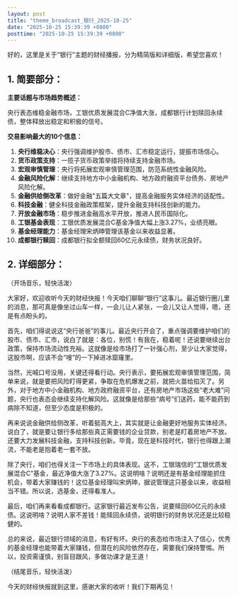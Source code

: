 ```yaml
---
layout: post
title: "theme_broadcast_银行_2025-10-25"
date: "2025-10-25 15:39:39 +0800"
posttime: "2025-10-25 15:39:39 +0800"
---
```


好的，这里是关于“银行”主题的财经播报，分为精简版和详细版，希望您喜欢！

## 1. 简要部分：

**主要话题与市场趋势概述：**

央行表态维稳金融市场，工银优质发展混合C净值大涨，成都银行计划赎回永续债，整体释放出稳定和积极的信号。

**交易影响最大的10个信息：**

1.  **央行维稳决心**：央行强调维护股市、债市、汇市稳定运行，提振市场信心。
2.  **货币政策支持**：一揽子货币政策举措将持续支持金融市场。
3.  **宏观审慎管理**：央行将拓展宏观审慎管理范围，防范系统性金融风险。
4.  **金融风险化解**：继续支持地方中小金融机构、地方政府融资平台债务、房地产风险化解。
5.  **金融供给侧改革**：做好金融"五篇大文章"，提高金融服务实体经济的适配性。
6.  **科技金融**：健全科技金融政策框架，提升金融支持科技创新的能力。
7.  **开放金融市场**：稳步推进金融高水平开放，推进人民币国际化。
8.  **工银基金表现**：工银优质发展混合C基金净值大幅上涨3.27%，业绩亮眼。
9.  **基金经理能力**：基金经理宋炳珅管理该基金以来收益显著。
10. **成都银行赎回**：成都银行拟全额赎回60亿元永续债，财务状况良好。

## 2. 详细部分：

（开场音乐，轻快活泼）

大家好，欢迎收听今天的财经快报！今天咱们聊聊“银行”这事儿。最近银行圈儿里的消息，那可真是像坐过山车一样，一会儿让人紧张，一会儿又让人觉得，嗯，还是有点盼头的。

首先，咱们得说说这“央行爸爸”的事儿。最近央行开会了，重点强调要维护咱们的股市、债市、汇市，说白了就是：各位，别慌！有我在，稳着呢！还说要继续出台政策，保持市场流动性充裕。这就像是给市场打了一针强心剂，至少让大家觉得，这股市啊，应该不会“嗖”的一下掉进冰窟窿里。

当然，光喊口号没用，关键还得看行动。央行表示，要拓展宏观审慎管理范围，简单来说，就是要把风险盯得更紧，争取在危机爆发之前，就把火苗给掐灭了。另外，对于地方中小金融机构、地方政府融资平台，还有房地产市场这些“老大难”问题，央行也表态会继续支持化解风险。这就像是给那些“病号”们送药，能不能药到病除不知道，但至少态度是积极的。

再来说说金融供给侧改革，听着挺高大上，其实就是让金融更好地服务实体经济。说白了，就是要让银行多给那些真正需要钱的企业贷款，别老是盯着房地产不放。还要大力发展科技金融，支持科技创新。毕竟，现在是科技时代，银行也得跟上潮流，不能老是抱着老一套不放。

除了央行，咱们也得关注一下市场上的具体表现。这不，工银瑞信的“工银优质发展混合C”基金，最近净值大涨了3.27%。这说明啥？说明还是有基金经理能抓住机会，带着大家赚钱的！这位基金经理叫宋炳珅，据说管理这只基金以来，收益相当不错。所以说，选基金，还得看准人。

最后，咱们再来看看成都银行。这家银行最近发布公告，说要赎回60亿元的永续债。这说明啥？说明人家不差钱！能赎回永续债，说明银行的财务状况还是比较稳健的。

总的来说，最近银行领域的消息，有好有坏。央行的表态给市场注入了信心，优秀的基金经理也能带着大家赚钱，但潜在的风险依然存在，需要我们保持警惕。所以，投资需谨慎，别盲目跟风，多做功课才是王道！

（结尾音乐，轻快活泼）

今天的财经快报就到这里，感谢大家的收听！我们下期再见！